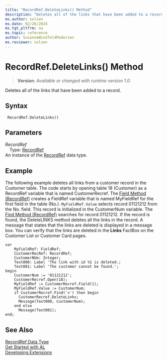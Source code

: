 ```yaml
---
title: "RecordRef.DeleteLinks() Method"
description: "Deletes all of the links that have been added to a record."
ms.author: solsen
ms.date: 02/26/2024
ms.tgt_pltfrm: na
ms.topic: reference
author: SusanneWindfeldPedersen
ms.reviewer: solsen
---
```

[//]: # (START>DO_NOT_EDIT)
[//]: # (IMPORTANT:Do not edit any of the content between here and the END>DO_NOT_EDIT.)
[//]: # (Any modifications should be made in the .xml files in the ModernDev repo.)
# RecordRef.DeleteLinks() Method
> **Version**: _Available or changed with runtime version 1.0._

Deletes all of the links that have been added to a record.


## Syntax
```AL
 RecordRef.DeleteLinks()
```
## Parameters
*RecordRef*  
&emsp;Type: [RecordRef](recordref-data-type.md)  
An instance of the [RecordRef](recordref-data-type.md) data type.  


[//]: # (IMPORTANT: END>DO_NOT_EDIT)

## Example  
 The following example deletes all links from a customer record in the Customer table. The code starts by opening table 18 \(Customer\) as a RecordRef variable that is named CustomerRecref. The [Field Method \(RecordRef\)](recordref-field-method.md) creates a FieldRef variable that is named MyFieldRef for the first field in the table \(No.\). `MyFieldRef.Value` selects record 01121212 from the No. field. This record is initialized in the CustomerNum variable. The [Find Method \(RecordRef\)](recordref-find-method.md) searches for record 01121212. If the record is found, the DeleteLINKS method deletes all the links in the record. A message that states that the links are deleted is displayed in a message box. You can verify that the links are deleted in the **Links** FactBox on the Customer List or Customer Card pages. 
  
```al
var
    MyFieldRef: FieldRef;
    CustomerRecRef: RecordRef;
    CustomerNUm: Integer;
    Text000: Label 'The link with id %1 is deleted.;
    Text001: Label 'The customer cannot be found.';
begin     
    CustomerNum := '01121212';  
    CustomerRecref.Open(18);  
    MyFieldRef := CustomerRecref.Field(1);  
    MyFieldRef.Value := CustomerNum;  
    if CustomerRecref.Find('=') then begin  
      CustomerRecref.DeleteLinks;  
      Message(Text000, CustomerNum);  
    end else
      Message(Text001);  
end;
```  

## See Also
[RecordRef Data Type](recordref-data-type.md)  
[Get Started with AL](../../devenv-get-started.md)  
[Developing Extensions](../../devenv-dev-overview.md)